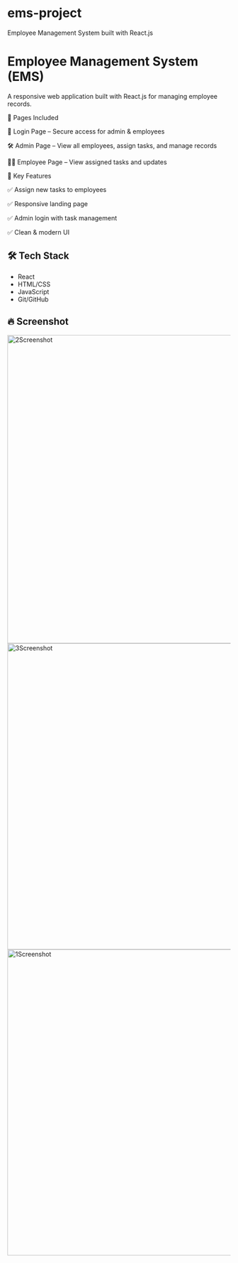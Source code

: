 # ems-project
Employee Management System built with React.js

# Employee Management System (EMS)

A responsive web application built with React.js for managing employee records.

📄 Pages Included

🔑 Login Page – Secure access for admin & employees

🛠️ Admin Page – View all employees, assign tasks, and manage records

👨‍💻 Employee Page – View assigned tasks and updates

📌 Key Features

✅ Assign new tasks to employees

✅ Responsive landing page

✅ Admin login with task management

✅ Clean & modern UI

## 🛠️ Tech Stack

- React
- HTML/CSS
- JavaScript
- Git/GitHub

## 🔥 Screenshot


<img width="1365" height="694" alt="2Screenshot" src="https://github.com/user-attachments/assets/ed0e8cd5-dc8a-4031-bdac-0623aae31824" />
<img width="1362" height="689" alt="3Screenshot" src="https://github.com/user-attachments/assets/730df157-d997-46b5-9184-0a6790dfb118" />
<img width="1362" height="689" alt="1Screenshot" src="https://github.com/user-attachments/assets/8118c2fe-b691-4d56-a3c6-46f0c7e6e557" />

